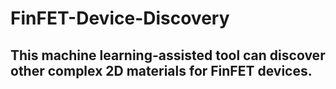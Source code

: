 # FinFET-Device-Discovery
This machine learning-assisted tool can discover other complex 2D materials for FinFET devices.
-------------------------
